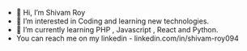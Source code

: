 - 👋 Hi, I’m Shivam Roy
- 👀 I’m interested in Coding and learning new technologies.
- 🌱 I’m currently learning PHP , Javascript , React and Python.
- You can reach me on my linkedin - linkedin.com/in/shivam-roy094
<!---
Shivam094/Shivam094 is a ✨ special ✨ repository because its `README.md` (this file) appears on your GitHub profile.
You can click the Preview link to take a look at your changes.
--->

